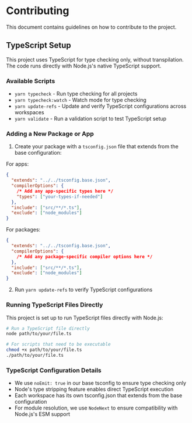 # Contributing

This document contains guidelines on how to contribute to the project.

## TypeScript Setup

This project uses TypeScript for type checking only, without transpilation. The code runs directly with Node.js's native TypeScript support.

### Available Scripts

- `yarn typecheck` - Run type checking for all projects
- `yarn typecheck:watch` - Watch mode for type checking
- `yarn update-refs` - Update and verify TypeScript configurations across workspaces
- `yarn validate` - Run a validation script to test TypeScript setup

### Adding a New Package or App

1. Create your package with a `tsconfig.json` file that extends from the base configuration:

For apps:
```json
{
  "extends": "../../tsconfig.base.json",
  "compilerOptions": {
    /* Add any app-specific types here */
    "types": ["your-types-if-needed"]
  },
  "include": ["src/**/*.ts"],
  "exclude": ["node_modules"]
}
```

For packages:
```json
{
  "extends": "../../tsconfig.base.json",
  "compilerOptions": {
    /* Add any package-specific compiler options here */
  },
  "include": ["src/**/*.ts"],
  "exclude": ["node_modules"]
}
```

2. Run `yarn update-refs` to verify TypeScript configurations

### Running TypeScript Files Directly

This project is set up to run TypeScript files directly with Node.js:

```bash
# Run a TypeScript file directly
node path/to/your/file.ts

# For scripts that need to be executable
chmod +x path/to/your/file.ts
./path/to/your/file.ts
```

### TypeScript Configuration Details

- We use `noEmit: true` in our base tsconfig to ensure type checking only
- Node's type stripping feature enables direct TypeScript execution
- Each workspace has its own tsconfig.json that extends from the base configuration
- For module resolution, we use `NodeNext` to ensure compatibility with Node.js's ESM support
